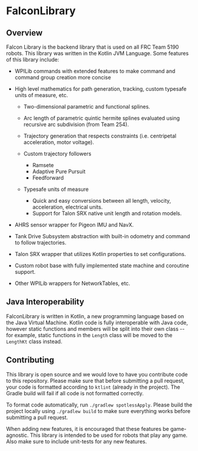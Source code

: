 # FalconLibrary


## Overview

Falcon Library is the backend library that is used on all FRC Team 5190
robots. This library was written in the Kotlin JVM Language. Some
features of this library include:

-  WPILib commands with extended features to make command and command group creation more concise

-  High level mathematics for path generation, tracking, custom typesafe
   units of measure, etc.

   -  Two-dimensional parametric and functional splines.
   -  Arc length of parametric quintic hermite splines evaluated using
      recursive arc subdivision (from Team 254).
   -  Trajectory generation that respects constraints (i.e. centripetal
      acceleration, motor voltage).
   -  Custom trajectory followers

      -  Ramsete
      -  Adaptive Pure Pursuit
      -  Feedforward

   -  Typesafe units of measure

      -  Quick and easy conversions between all length, velocity,
         acceleration, electrical units.
      -  Support for Talon SRX native unit length and rotation models.

-  AHRS sensor wrapper for Pigeon IMU and NavX.

-  Tank Drive Subsystem abstraction with built-in odometry and command
   to follow trajectories.

-  Talon SRX wrapper that utilizes Kotlin properties to set
   configurations.

-  Custom robot base with fully implemented state machine and coroutine
   support.

-  Other WPILib wrappers for NetworkTables, etc.

## Java Interoperability

FalconLibrary is written in Kotlin, a new programming language based
on the Java Virtual Machine. Kotlin code is fully interoperable with
Java code, however static functions and members will be split
into their own class -- for example, static functions in the `Length` class will
be moved to the `LengthKt` class instead.

## Contributing

This library is open source and we would love to have you contribute
code to this repository. Please make sure that before submitting a pull
request, your code is formatted according to `ktlint` (already in the
project). The Gradle build will fail if all code is not formatted
correctly.

To format code automatically, run `./gradlew spotlessApply`. Please
build the project locally using `./gradlew build` to make sure
everything works before submitting a pull request.

When adding new features, it is encouraged that these features be
game-agnostic. This library is intended to be used for robots that play
any game. Also make sure to include unit-tests for any new features.

